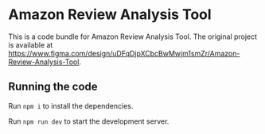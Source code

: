
  # Amazon Review Analysis Tool

  This is a code bundle for Amazon Review Analysis Tool. The original project is available at https://www.figma.com/design/uDFqDjpXCbcBwMwjm1smZr/Amazon-Review-Analysis-Tool.

  ## Running the code

  Run `npm i` to install the dependencies.

  Run `npm run dev` to start the development server.
  